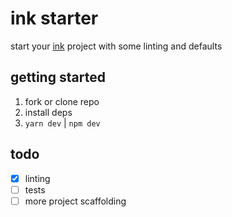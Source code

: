 # ink starter

start your [ink](https://github.com/vadimdemedes/ink) project with some linting and defaults

## getting started

1. fork or clone repo
2. install deps
3. `yarn dev` | `npm dev`

## todo

- [x] linting
- [ ] tests
- [ ] more project scaffolding
